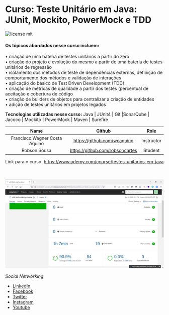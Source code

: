 # Curso: Teste Unitário em Java: JUnit, Mockito, PowerMock e TDD

![license mit](https://img.shields.io/github/license/robsoncartes/unit-tests-udemy-course?logo=MIT&style=plastic&color=red)

#### Os tópicos abordados nesse curso incluem:

• criação de uma bateria de testes unitários a partir do zero\
• criação do projeto e evolução do mesmo a partir de uma bateria de testes unitários de regressão\
• isolamento dos métodos de teste de dependências externas, definição de comportamento dos métodos e validação de interações\
• aplicação do básico de Test Driven Development (TDD)\
• criação de métricas de qualidade a partir dos testes (percentual de aceitação e cobertura de código\
• criação de builders de objetos para centralizar a criação de entidades\
• adição de testes unitários em projetos legados

**Tecnologias utilizadas nesse curso:** Java | JUnit4 | Git |SonarQube | Jacoco | Mockito | PowerMock | Maven | Surefire

|           **Name**            |           **Github**            |  **Role**  |
|:-----------------------------:|:-------------------------------:|:----------:|
| Francisco Wagner Costa Aquino |   https://github.com/wcaquino   | Instructor |
|         Robson Sousa          | https://github.com/robsoncartes |  Student   |    

Link para o curso: https://www.udemy.com/course/testes-unitarios-em-java

\
\
![](images/sonar-qube-3.png)

*Social Networking*

- [LinkedIn](https://www.linkedin.com/in/releasesolutions/)
- [Facebook](https://www.facebook.com/robsoncartes/)
- [Twitter](https://twitter.com/robson_cartes)
- [Instagram](https://www.instagram.com/robsoncartes/)
- [Youtube](https://www.youtube.com/robsoncartes)


